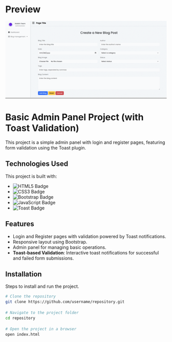 # Preview
![Project preview](./Preview-design/preview.gif "Project Preview")

# Basic Admin Panel Project (with Toast Validation)
This project is a simple admin panel with login and register pages, featuring form validation using the Toast plugin.

## Technologies Used
This project is built with:
- ![HTML5 Badge](https://img.shields.io/badge/HTML5-E34F26?style=for-the-badge&logo=html5&logoColor=white)
- ![CSS3 Badge](https://img.shields.io/badge/CSS3-1572B6?style=for-the-badge&logo=css3&logoColor=white)
- ![Bootstrap Badge](https://img.shields.io/badge/Bootstrap-563D7C?style=for-the-badge&logo=bootstrap&logoColor=white)
- ![JavaScript Badge](https://img.shields.io/badge/JavaScript-F7DF1E?style=for-the-badge&logo=javascript&logoColor=black)
- ![Toast Badge](https://img.shields.io/badge/Toast-4CAF50?style=for-the-badge&logo=toast&logoColor=white)

## Features
- Login and Register pages with validation powered by Toast notifications.
- Responsive layout using Bootstrap.
- Admin panel for managing basic operations.
- **Toast-based Validation**: Interactive toast notifications for successful and failed form submissions.

## Installation
Steps to install and run the project.

```bash
# Clone the repository
git clone https://github.com/username/repository.git

# Navigate to the project folder
cd repository

# Open the project in a browser
open index.html
